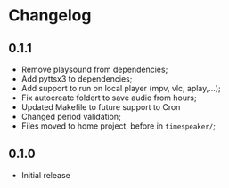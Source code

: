 # Changelog

## 0.1.1

- Remove playsound from dependencies;
- Add pyttsx3 to dependencies;
- Add support to run on local player (mpv, vlc, aplay,...);
- Fix autocreate foldert to save audio from hours;
- Updated Makefile to future support to Cron
- Changed period validation;
- Files moved to home project, before in `timespeaker/`;

## 0.1.0

* Initial release

